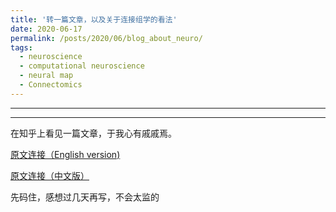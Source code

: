 ```yaml
---
title: '转一篇文章，以及关于连接组学的看法'
date: 2020-06-17
permalink: /posts/2020/06/blog_about_neuro/
tags:
  - neuroscience
  - computational neuroscience
  - neural map
  - Connectomics
---
```


---





---


在知乎上看见一篇文章，于我心有戚戚焉。

[原文连接（English version)](http://nautil.us/issue/81/maps/an-existential-crisis-in-neuroscience)

[原文连接（中文版）](https://zhuanlan.zhihu.com/p/141461846)

先码住，感想过几天再写，不会太监的